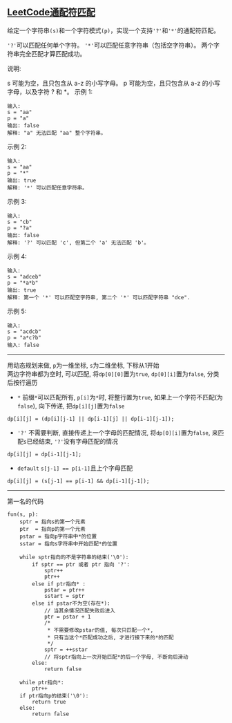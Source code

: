 ## [LeetCode通配符匹配](https://leetcode-cn.com/problems/wildcard-matching/)

给定一个字符串`(s)`和一个字符模式`(p)`，实现一个支持`'?'`和`'*'`的通配符匹配。

`'?'`可以匹配任何单个字符。
`'*'`可以匹配任意字符串（包括空字符串）。
两个字符串完全匹配才算匹配成功。

说明:

s 可能为空，且只包含从 a-z 的小写字母。
p 可能为空，且只包含从 a-z 的小写字母，以及字符 ? 和 *。
示例 1:
```
输入:
s = "aa"
p = "a"
输出: false
解释: "a" 无法匹配 "aa" 整个字符串。
```
示例 2:
```
输入:
s = "aa"
p = "*"
输出: true
解释: '*' 可以匹配任意字符串。
```
示例 3:
```
输入:
s = "cb"
p = "?a"
输出: false
解释: '?' 可以匹配 'c', 但第二个 'a' 无法匹配 'b'。
```
示例 4:
```
输入:
s = "adceb"
p = "*a*b"
输出: true
解释: 第一个 '*' 可以匹配空字符串, 第二个 '*' 可以匹配字符串 "dce".
```
示例 5:
```
输入:
s = "acdcb"
p = "a*c?b"
输入: false
```
***
用动态规划来做, `p`为一维坐标, `s`为二维坐标, 下标从1开始                     
两边字符串都为空时, 可以匹配, 将`dp[0][0]`置为`true`, `dp[0][i]`置为`false`, 分类后按行遍历
- `*`
前缀`*`可以匹配所有, `p[i]`为`*`时, 将整行置为`true`, 如果上一个字符不匹配(为`false`), 向下传递, 把`dp[i][j]`置为`false`
```
dp[i][j] = (dp[i][j-1] || dp[i-1][j] || dp[i-1][j-1]);
```
- `'?'`
不需要判断, 直接传递上一个字母的匹配情况, 将`dp[0][i]`置为`false`, 来匹配`s`已经结束, `'?'`没有字母匹配的情况
```
dp[i][j] = dp[i-1][j-1];
```
- `default`
`s[j-1] == p[i-1]`且上个字母匹配
```
dp[i][j] = (s[j-1] == p[i-1] && dp[i-1][j-1]);
```
***
第一名的代码
```
fun(s, p):
    sptr = 指向s的第一个元素
    ptr  = 指向p的第一个元素
    pstar = 指向p字符串中*的位置
    sstar = 指向s字符串中开始匹配*的位置

    while sptr指向的不是字符串的结束('\0'):
        if sptr == ptr 或者 ptr 指向 '?':
            sptr++
            ptr++
        else if ptr指向* :
            pstar = ptr++
            sstart = sptr
        else if pstar不为空(存在*): 
            // 当其余情况匹配失败后进入
            ptr = pstar + 1 
            /* 
             * 不需要修改pstar的值, 每次只匹配一个*, 
             * 只有当这个*匹配成功之后, 才进行接下来的*的匹配
             */
            sptr = ++sstar 
            // 将sptr指向上一次开始匹配*的后一个字母, 不断向后滑动
        else:
            return false

    while ptr指向*:
        ptr++
    if ptr指向p的结束('\0'):
        return true
    else:
        return false
```

